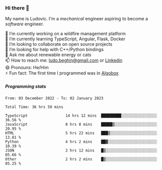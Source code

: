 ### Hi there 👋

My name is Ludovic. I'm a *mechanical* engineer aspiring to become a *software* engineer.

 🔭 I’m currently working on a wildfire management platform<br/>
 🌱 I’m currently learning TypeScript, Angular, Flask, Docker<br/>
 👯 I’m looking to collaborate on open source projects<br/>
 🤔 I’m looking for help with C++/Python bindings<br/>
 💬 Ask me about renewable energy or cats<br/>
 📫 How to reach me: ludo.beghin@gmail.com or [Linkedin](https://www.linkedin.com/in/ludovic-beghin/)<br/>
 😄 Pronouns: He/Him<br/>
 ⚡ Fun fact: The first time I programmed was in [Algobox](https://fr.wikipedia.org/wiki/Algobox)<br/>

##### Programming stats
<!--START_SECTION:waka-->

```text
From: 03 December 2022 - To: 02 January 2023

Total Time: 36 hrs 50 mins

TypeScript                 14 hrs 12 mins  █████████░░░░░░░░░░░░░░░░   36.56 %
JavaScript                 8 hrs 8 mins    █████▒░░░░░░░░░░░░░░░░░░░   20.95 %
HTML                       5 hrs 22 mins   ███▒░░░░░░░░░░░░░░░░░░░░░   13.81 %
Python                     4 hrs 2 mins    ██▓░░░░░░░░░░░░░░░░░░░░░░   10.39 %
JSON                       2 hrs 12 mins   █▒░░░░░░░░░░░░░░░░░░░░░░░   05.66 %
Other                      2 hrs 2 mins    █▒░░░░░░░░░░░░░░░░░░░░░░░   05.25 %
```

<!--END_SECTION:waka-->
